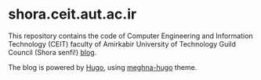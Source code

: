 # shora.ceit.aut.ac.ir
This repository contains the code of Computer Engineering and Information Technology (CEIT) faculty of Amirkabir University of Technology Guild Council (Shora senfi!) [blog](http://shora.ceit.aut.ac.ir).

The blog is powered by [Hugo](https://github.com/gohugoio/hugo), using [meghna-hugo](https://themes.gohugo.io/meghna-hugo/) theme.